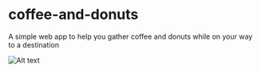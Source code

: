 # coffee-and-donuts
A simple web app to help you gather coffee and donuts while on your way to a destination

![Alt text](/../<screenshots>/screenshots/screenshot1.tiff?raw=true "Optional Title")
